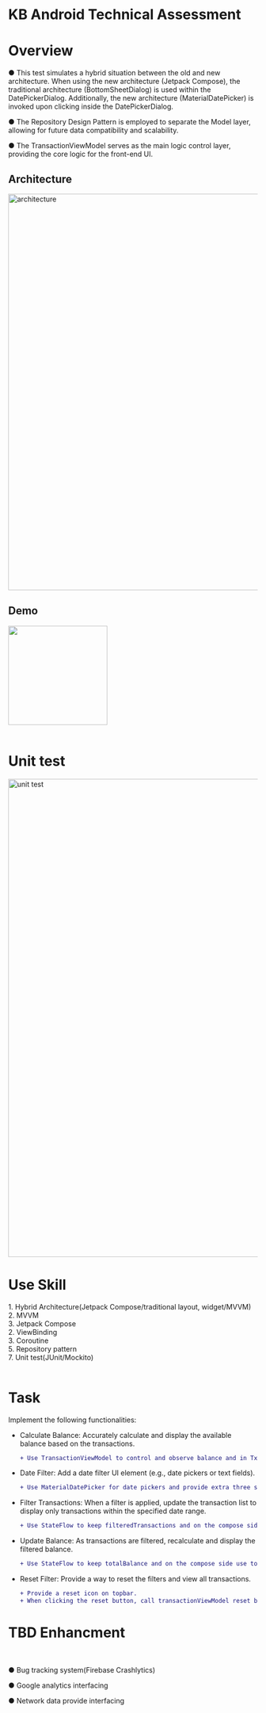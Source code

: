 # KB Android Technical Assessment
# Overview
● This test simulates a hybrid situation between the old and new architecture. When using the new architecture (Jetpack Compose), the traditional architecture (BottomSheetDialog) is used within the DatePickerDialog. Additionally, the new architecture (MaterialDatePicker) is invoked upon clicking inside the DatePickerDialog.

● The Repository Design Pattern is employed to separate the Model layer, allowing for future data compatibility and scalability. 

● The TransactionViewModel serves as the main logic control layer, providing the core logic for the front-end UI.

## Architecture
<img width="800" alt="architecture" src="https://github.com/user-attachments/assets/f6dbbcc5-0d29-4e0a-9563-2914620bfb0d">

## Demo
<img width="200" src="https://github.com/user-attachments/assets/49049558-3244-4434-86d8-38fefffa694e"><br/><br/>


<h1>Unit test</h1>
<img width="965" alt="unit test" src="https://github.com/user-attachments/assets/5fc56578-2472-4e88-afb6-f9a174c70153">

<h1>Use Skill</h1>
1. Hybrid Architecture(Jetpack Compose/traditional layout, widget/MVVM)<br/>
2. MVVM<br/>
3. Jetpack Compose<br/>
2. ViewBinding<br/>
3. Coroutine<br/>
5. Repository pattern<br/>
7. Unit test(JUnit/Mockito)
<br/><br/>

# Task

Implement the following functionalities:

- Calculate Balance: Accurately calculate and display the available balance based on the
  transactions.
  ```diff
  + Use TransactionViewModel to control and observe balance and in TxDetailScreen collectAsState balance
  ```
- Date Filter: Add a date filter UI element (e.g., date pickers or text fields).
  ```diff
  + Use MaterialDatePicker for date pickers and provide extra three shortcut way to filter quickly.
  ```
- Filter Transactions: When a filter is applied, update the transaction list to display only
  transactions within the specified date range.
  ```diff
  + Use StateFlow to keep filteredTransactions and on the compose side use filteredTransactions.collectAsState().
  ```
  
- Update Balance: As transactions are filtered, recalculate and display the filtered balance.
  ```diff
  + Use StateFlow to keep totalBalance and on the compose side use totalBalance.collectAsState().
  ```
  
- Reset Filter: Provide a way to reset the filters and view all transactions.
  ```diff
  + Provide a reset icon on topbar.
  + When clicking the reset button, call transactionViewModel reset balance.
  ```

<h1>TBD Enhancment</h1><br/>

● Bug tracking system(Firebase Crashlytics)

● Google analytics interfacing

● Network data provide interfacing
